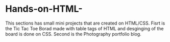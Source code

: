 # Hands-on-HTML-
This sections has small mini projects that are created on HTML/CSS.
Fisrt is the Tic Tac Toe Borad made with table tags of HTML and desginging of the board is done on CSS.
Second is  the Photography portfolio blog. 
